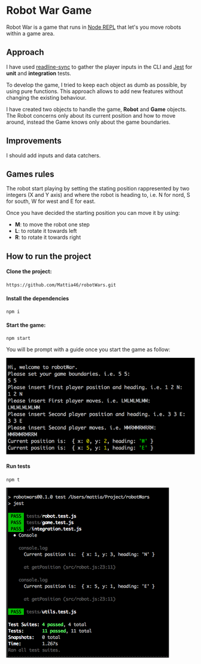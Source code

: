 # Robot War Game

Robot War is a game that runs in [Node REPL](https://nodejs.org/api/repl.html) that let's you move
robots within a game area.

## Approach

I have used [readline-sync](https://github.com/anseki/readline-sync) to gather the player inputs in the CLI and [Jest](https://jestjs.io/) for **unit** and
**integration** tests.

To develop the game, I tried to keep each object as dumb as possible, by using pure functions.
This approach allows to add new features without changing the existing behaviour.

I have created two objects to handle the game, **Robot** and **Game** objects.
The Robot concerns only about its current position and how to move around,
instead the Game knows only about the game boundaries.

## Improvements

I should add inputs and data catchers.

## Games rules

The robot start playing by setting the stating position rappresented by two integers (X and Y axis) and where the robot is heading to, i.e. N for nord, S for south, W for west and E
for east.

Once you have decided the starting position you can move it by using:
 - **M**: to move the robot one step
 - **L**: to rotate it towards left
 - **R**: to rotate it towards right

## How to run the project

#### Clone the project:
```
https://github.com/Mattia46/robotWars.git
```
#### Install the dependencies
```
npm i
```
#### Start the game:

```
npm start
```

You will be prompt with a guide once you start the game as follow:

![game](game.png)

#### Run tests
```
npm t
```

![test](test.png)


